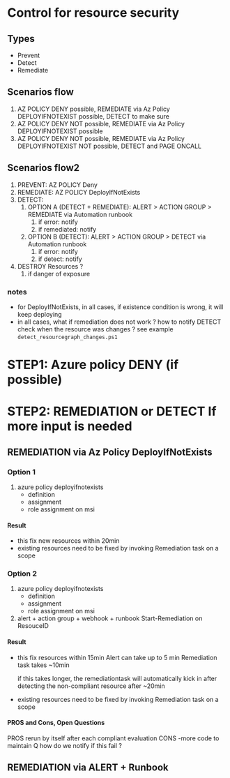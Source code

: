 # Control for resource security

## Types

* Prevent
* Detect
* Remediate

## Scenarios flow

1. AZ POLICY DENY possible, REMEDIATE via Az Policy DEPLOYIFNOTEXIST possible, DETECT to make sure
2. AZ POLICY DENY NOT possible, REMEDIATE via Az Policy DEPLOYIFNOTEXIST possible
3. AZ POLICY DENY NOT possible, REMEDIATE via Az Policy DEPLOYIFNOTEXIST NOT possible, DETECT and PAGE ONCALL

## Scenarios flow2

1. PREVENT: AZ POLICY Deny
2. REMEDIATE: AZ POLICY DeployIfNotExists
3. DETECT:
   1. OPTION A (DETECT + REMEDIATE): ALERT > ACTION GROUP > REMEDIATE via Automation runbook
      1. if error: notify
      2. if remediated: notify
   2. OPTION B (DETECT): ALERT > ACTION GROUP > DETECT via Automation runbook
      1. if error: notify
      2. if detect: notify
5. DESTROY Resources ?
   1. if danger of exposure


### notes

* for DeployIfNotExists, in all cases, if existence condition is wrong, it will keep deploying
* in all cases, what if remediation does not work ? how to notify
    DETECT
        check when the resource was changes ? see example `detect_resourcegraph_changes.ps1`


# STEP1: Azure policy DENY (if possible)
# STEP2: REMEDIATION or DETECT If more input is needed
## REMEDIATION via Az Policy DeployIfNotExists
### Option 1
1. azure policy deployifnotexists
    - definition
    - assignment
    - role assignment on msi
#### Result
- this fix new resources within 20min
- existing resources need to be fixed by invoking Remediation task on a scope

### Option 2
1. azure policy deployifnotexists
    - definition
    - assignment
    - role assignment on msi
2. alert + action group + webhook + runbook
    Start-Remediation on ResouceID
#### Result
- this fix resources within 15min
    Alert can take up to 5 min
    Remediation task takes ~10min

    if this takes longer, the remediationtask will automatically kick in after detecting the non-compliant resource after ~20min
- existing resources need to be fixed by invoking Remediation task on a scope

#### PROS and Cons, Open Questions
PROS
    rerun by itself after each compliant evaluation
CONS
-more code to maintain
Q
    how do we notify if this fail ?

## REMEDIATION via ALERT + Runbook





